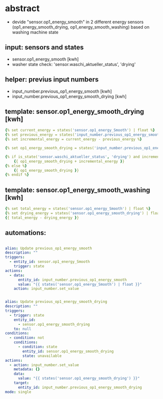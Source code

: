 # abstract

* devide "sensor.op1_energy_smooth" in 2 different energy sensors (op1_energy_smooth_drying, op1_energy_smooth_washing)  based on washing machine state

 
## input: sensors and states
* sensor.op1_energy_smooth [kwh]
* washer state check: 'sensor.waschi_aktueller_status', 'drying'

## helper: previus input numbers
* input_number.previous_op1_energy_smooth [kwh]
* input_number.previous_op1_energy_smooth_drying [kwh]

## template: sensor.op1_energy_smooth_drying [kwh]
```yaml
{% set current_energy = states('sensor.op1_energy_Smooth') | float %}
{% set previous_energy = states('input_number.previous_op1_energy_smooth') | float %}
{% set incremental_energy = current_energy - previous_energy %}

{% set op1_energy_smooth_drying = states('input_number.previous_op1_energy_smooth_drying') %}

{% if is_state('sensor.waschi_aktueller_status', 'drying') and incremental_energy > 0 %}
    {{ op1_energy_smooth_drying + incremental_energy }}
{% else %}
    {{ op1_energy_smooth_drying }}
{% endif %}
```

## template: sensor.op1_energy_smooth_washing [kwh]
```yaml
{% set total_energy = states('sensor.op1_energy_Smooth') | float %}
{% set drying_energy = states('sensor.op1_energy_smooth_drying') | float %}
{{ total_energy - drying_energy }}
```

## automations:
```yaml

alias: Update previous_op1_energy_smooth
description: ""
triggers:
  - entity_id: sensor.op1_energy_Smooth
    trigger: state
actions:
  - data:
      entity_id: input_number.previous_op1_energy_smooth
      value: "{{ states('sensor.op1_energy_Smooth') | float }}"
    action: input_number.set_value


alias: Update previous_op1_energy_smooth_drying
description: ""
triggers:
  - trigger: state
    entity_id:
      - sensor.op1_energy_smooth_drying
    to: null
conditions:
  - condition: not
    conditions:
      - condition: state
        entity_id: sensor.op1_energy_smooth_drying
        state: unavailable
actions:
  - action: input_number.set_value
    metadata: {}
    data:
      value: "{{ states('sensor.op1_energy_smooth_drying') }}"
    target:
      entity_id: input_number.previous_op1_energy_smooth_drying
mode: single


```
